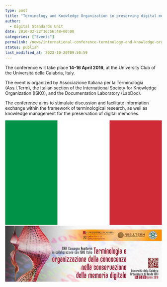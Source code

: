 ```yaml
---
type: post
title: "Terminology and Knowledge Organization in preserving digital memories"
author:
  - Digital Standards Unit
date: 2016-02-22T16:56:48+00:00
categories: ["Events"]
permalink: /news/international-conference-terminology-and-knowledge-organization-in-preserving-digital-memories/
status: publish
last_modified_at: 2023-10-20T09:50:59
---
```


The conference will take place **14-16 April 2016**, at the University Club of the Università della Calabria, Italy.

The event is organized by Associazione Italiana per la Terminologia (Ass.I.Term),
the Italian section of the International Society for Knowledge Organization (ISKO), and the Documentation Laboratory (LabDoc).

The conference aims to stimulate discussion and facilitate information exchange within
the framework of terminological research, as well as knowledge management for the
preservation of digital memories.

![Flag_of_Italy](../../images/Flag_of_Italy.png)  ![Calabria conference banner](../../images/Calabria-conference-banner.png)

